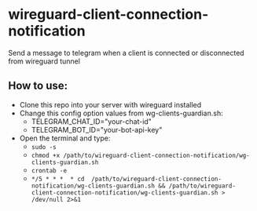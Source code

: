 # wireguard-client-connection-notification
Send a message to telegram when a client is connected or disconnected from wireguard tunnel

## How to use:
- Clone this repo into your server with wireguard installed
- Change this config option values from wg-clients-guardian.sh:
  - TELEGRAM_CHAT_ID="your-chat-id"
  - TELEGRAM_BOT_ID="your-bot-api-key"
- Open the terminal and type:
  - `sudo -s`
  - `chmod +x /path/to/wireguard-client-connection-notification/wg-clients-guardian.sh`
  - `crontab -e`
  - `*/5 * * *  * cd  /path/to/wireguard-client-connection-notification/wg-clients-guardian.sh && /path/to/wireguard-client-connection-notification/wg-clients-guardian.sh > /dev/null 2>&1`
